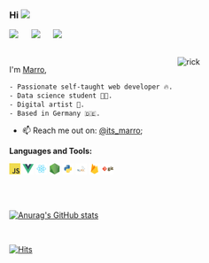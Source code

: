 ### Hi <img src="https://media.giphy.com/media/hvRJCLFzcasrR4ia7z/giphy.gif" width="25px">


<p align="left">
<a href="https://twitter.com/its_marro" target="_blank"><img height="30" src="https://raw.githubusercontent.com/marro73/marro73/main/Resources/png/twitter.png?raw=true"></a>&nbsp;&nbsp;&nbsp;&nbsp;&nbsp;
<a href="#" target="_blank"><img height="30" src="https://raw.githubusercontent.com/marro73/marro73/main/Resources/png/linkedin.png?raw=true"></a>&nbsp;&nbsp;&nbsp;&nbsp;&nbsp;
<a href="https://www.instagram.com/mar76.4/" target="_blank"><img height="30" src="https://image.flaticon.com/icons/svg/725/725278.svg"></a>&nbsp;&nbsp;&nbsp;&nbsp;&nbsp;
  
</p>

<br />
  <img align="right" alt="rick" src="https://raw.githubusercontent.com/marro73/marro73/main/Resources/png/rick.png?raw=true" width="200" height="320" />

 I'm [Marro](http://marrcode.de/),
 ```
 - Passionate self-taught web developer 🔥.
 - Data science student 👨‍💻.
 - Digital artist 🎨.
 - Based in Germany 🇩🇪.
```

  
- 📫 Reach me out on: [@its_marro](https://twitter.com/its_marro);

**Languages and Tools:**  

<code><img height="20" src="https://raw.githubusercontent.com/github/explore/80688e429a7d4ef2fca1e82350fe8e3517d3494d/topics/javascript/javascript.png"></code>
<code><img height="20" src="https://raw.githubusercontent.com/github/explore/80688e429a7d4ef2fca1e82350fe8e3517d3494d/topics/vue/vue.png"></code>
<code><img height="20" src="https://raw.githubusercontent.com/github/explore/80688e429a7d4ef2fca1e82350fe8e3517d3494d/topics/react/react.png"></code>
<code><img height="20" src="https://raw.githubusercontent.com/github/explore/80688e429a7d4ef2fca1e82350fe8e3517d3494d/topics/nodejs/nodejs.png"></code>
<code><img height="20" src="https://raw.githubusercontent.com/github/explore/80688e429a7d4ef2fca1e82350fe8e3517d3494d/topics/python/python.png"></code>
<code><img height="20" src="https://raw.githubusercontent.com/github/explore/80688e429a7d4ef2fca1e82350fe8e3517d3494d/topics/mysql/mysql.png"></code>
<code><img height="20" src="https://raw.githubusercontent.com/github/explore/80688e429a7d4ef2fca1e82350fe8e3517d3494d/topics/firebase/firebase.png"></code>
<code><img height="20" src="https://raw.githubusercontent.com/github/explore/80688e429a7d4ef2fca1e82350fe8e3517d3494d/topics/git/git.png"></code>

<br />

<br />



[![Anurag's GitHub stats](https://github-readme-stats.vercel.app/api?username=marro73&show_icons=true&theme=radical)
](https://github.com/marro73/github-readme-stats)

<br />

[![Hits](https://hits.seeyoufarm.com/api/count/incr/badge.svg?url=https%3A%2F%2Fgithub.com%2Fmarro73%2Fmarro73&count_bg=%236DA2D9&title_bg=%23CB4545&icon=ghostery.svg&icon_color=%23E7E7E7&title=visitors&edge_flat=false)](https://hits.seeyoufarm.com)
